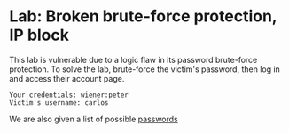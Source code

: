 # Lab: Broken brute-force protection, IP block

 This lab is vulnerable due to a logic flaw in its password brute-force protection. To solve the lab, brute-force the victim's password, then log in and access their account page.

    Your credentials: wiener:peter
    Victim's username: carlos 
    
We are also given a list of possible [passwords](Candidate_passowrds)
